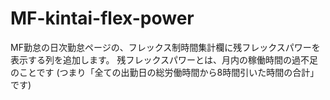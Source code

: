 # MF-kintai-flex-power

MF勤怠の日次勤怠ページの、フレックス制時間集計欄に残フレックスパワーを表示する列を追加します。
残フレックスパワーとは、月内の稼働時間の過不足のことです (つまり「全ての出勤日の総労働時間から8時間引いた時間の合計」です)
